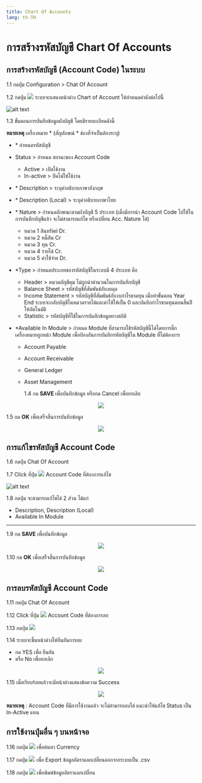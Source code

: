 ```yaml
---
title: Chart Of Accounts
lang: th-TH
---
```


# การสร้างรหัสบัญชี Chart Of Accounts

## การสร้างรหัสบัญชี (Account Code) ในระบบ

1.1 กดปุ่ม Configuration > Chat Of Account

1.2 กดปุ่ม <img src="../public/add_icon.png" style="display: inline-block;" /> ระบบจะแสดงหน้าต่าง Chart of Account ให้กำหนดค่าดังต่อไปนี้

![alt text](image-36.png)

1.3 ขั้นตอนการบันทึกข้อมูลผังบัญชี โดยมีรายละเอียดดังนี้

**หมายเหตุ** เครื่องหมาย <span class="asterisk">\*</span>
(สัญลักษณ์ \* ช่องที่จำเป็นต้องระบุ)

- <span class="asterisk">\*</span> กำหนดรหัสบัญชี
- Status > กำหนด สถานะของ Account Code
  - Active > เปิดใช้งาน
  - In-active > ปิดไม่ให้ใช้งาน
- <span class="asterisk">\*</span> Description > ระบุคำอธิบายภาษาอังกฤษ
- <span class="asterisk">\*</span> Description (Local) > ระบุคำอธิบายภาษาไทย
- <span class="asterisk">\*</span> Nature > กำหนดลักษณะตามผังบัญชี 5 ประเภท (เมื่อมีการนำ Account Code ไปใช้ในการบันทึกบัญชีแล้ว จะไม่สามารถแก้ไข หรือเปลี่ยน Acc. Nature ได้)
  - หมวด 1 สินทรัพย์ Dr.
  - หมวด 2 หนี้สิน Cr
  - หมวด 3 ทุน Cr.
  - หมวด 4 รายได้ Cr.
  - หมวด 5 ค่าใช้จ่าย Dr.
- <span class="asterisk">\*</span>Type > กำหนดประเภทของรหัสบัญชีในระบบมี 4 ประเภท คือ
  - Header > หมวดบัญชีคุม ไม่ถูกนำคำนวณในการบันทึกบัญชี
  - Balance Sheet > รหัสบัญชีที่สัมพันธ์กับงบดุล
  - Income Statement > รหัสบัญชีที่สัมพันธ์กับงบกำไรขาดทุน
    เมื่อทำขั้นตอน Year End ระบบจะกลับบัญชีในหมวดรายได้และค่าใช้ให้เป็น 0 และบันทึกกำไรขาดทุนตอนสิ้นปีให้อัตโนมัติ
  - Statistic > รหัสบัญชีที่ใช้ในการบันทึกข้อมูลทางสถิติ
- <span class="asterisk">\*</span>Available In Module > กำหนด Module ที่สามารถใช้รหัสบัญชีนี้ได้โดยการติ๊กเครื่องหมายถูกหน้า Module เพื่อป้องกันการบันทึกรหัสบัญชีใน Module ที่ไม่ต้องการ

  - Account Payable
  - Account Receivable
  - General Ledger
  - Asset Management

    1.4 กด **<span class="btn">SAVE</span>** เพื่อบันทึกข้อมูล หรือกด Cancel เพื่อยกเลิก

<p align="center">
    <img src="./image-37.png"  />
</p>

1.5 กด **<span class="btn">OK</span>** เพื่อเสร็จสิ้นการบันทึกข้อมูล

<p align="center">
    <img src="./image-18.png"  />
</p>

## การแก้ไขรหัสบัญชี Account Code

1.6 กดปุ่ม Chat Of Account

1.7 Click ที่ปุ่ม <img src="./visibility.png" style="display: inline-block;" /> Account Code ที่ต้องการแก้ไข

![alt text](image-38.png)

1.8 กดปุ่ม จะสามารถแก้ไขได้ 2 ส่วน ได้แก่

- Description, Description (Local)
- Available In Module

---

1.9 กด **<span class="btn">SAVE</span>** เพื่อบันทึกข้อมูล

<p align="center">
    <img src="./image-39.png"  />
</p>

1.10 กด **<span class="btn">OK</span>** เพื่อเสร็จสิ้นการบันทึกข้อมูล

<p align="center">
    <img src="./image-18.png"  />
</p>

## การลบรหัสบัญชี Account Code

1.11 กดปุ่ม Chat Of Account

1.12 Click ที่ปุ่ม <img src="./visibility.png" style="display: inline-block;" /> Account Code ที่ต้องการลบ

1.13 กดปุ่ม <img src="../public/del_icon.png" style="display: inline-block;" />

1.14 ระบบจะขึ้นหน้าต่างให้ยืนยันการลบ

- กด YES เพื่อ ยืนยัน
- หรือ No เพื่อยกเลิก

<p align="center">
    <img src="./image-23.png"  />
</p>

1.15 เมื่อเรียบร้อยแล้วจะมีหน้าต่างแสดงข้อความ Success

<p align="center">
    <img src="./image-18.png"  />
</p>

**หมายเหตุ** : Account Code ที่มีการใช้งานแล้ว จะไม่สามารถลบได้ แนะนำให้แก้ไข Status เป็น In-Active แทน

## การใช้งานปุ่มอื่น ๆ บนหน้าจอ

1.16 กดปุ่ม <img src="../public/search_icon.svg" style="display: inline-block;" /> เพื่อค้นหา Currency

1.17 กดปุ่ม <img src="../public/cloud_download_icon.svg" style="display: inline-block;" /> เพื่อ Export ข้อมูลอัตราแลกเปลี่ยนออกจากระบบเป็น .csv

1.18 กดปุ่ม <img src="../public/print_icon.svg" style="display: inline-block;" /> เพื่อพิมพ์ข้อมูลอัตราแลกเปลี่ยน
